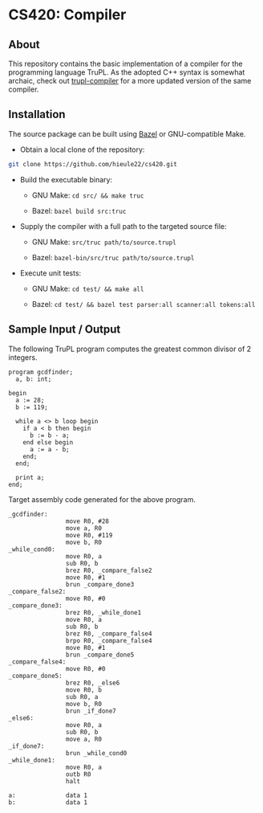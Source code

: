 # CS420: Compiler

## About

This repository contains the basic implementation of a compiler for the
programming language TruPL. As the adopted C++ syntax is somewhat archaic,
check out [trupl-compiler](https://github.com/hieule22/trupl-compiler) for
a more updated version of the same compiler.

## Installation

The source package can be built using [Bazel](http://bazel.io) or GNU-compatible
Make.

* Obtain a local clone of the repository:

```bash
git clone https://github.com/hieule22/cs420.git
```

* Build the executable binary:

   * GNU Make: `cd src/ && make truc`

   * Bazel: `bazel build src:truc`

* Supply the compiler with a full path to the targeted source file:

   * GNU Make: `src/truc path/to/source.trupl`

   * Bazel: `bazel-bin/src/truc path/to/source.trupl`

* Execute unit tests:

   * GNU Make: `cd test/ && make all`

   * Bazel: `cd test/ && bazel test parser:all scanner:all tokens:all`

## Sample Input / Output

The following TruPL program computes the greatest common divisor of 2 integers.

```
program gcdfinder;
  a, b: int;

begin
  a := 28;
  b := 119;

  while a <> b loop begin
    if a < b then begin
      b := b - a;
    end else begin
      a := a - b;
    end;
  end;

  print a;
end;
```

Target assembly code generated for the above program.

```
_gcdfinder:
				move R0, #28
				move a, R0
				move R0, #119
				move b, R0
_while_cond0:
				move R0, a
				sub R0, b
				brez R0, _compare_false2
				move R0, #1
				brun _compare_done3
_compare_false2:
				move R0, #0
_compare_done3:
				brez R0, _while_done1
				move R0, a
				sub R0, b
				brez R0, _compare_false4
				brpo R0, _compare_false4
				move R0, #1
				brun _compare_done5
_compare_false4:
				move R0, #0
_compare_done5:
				brez R0, _else6
				move R0, b
				sub R0, a
				move b, R0
				brun _if_done7
_else6:
				move R0, a
				sub R0, b
				move a, R0
_if_done7:
				brun _while_cond0
_while_done1:
				move R0, a
				outb R0
				halt

a:				data 1
b:				data 1
```
